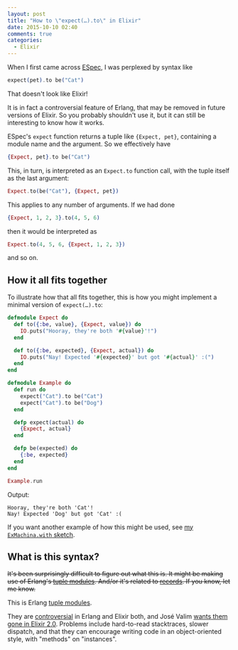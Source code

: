 ```yaml
---
layout: post
title: "How to \"expect(…).to\" in Elixir"
date: 2015-10-10 02:40
comments: true
categories:
  - Elixir
---
```


When I first came across [ESpec](https://github.com/antonmi/espec), I was perplexed by syntax like

``` elixir
expect(pet).to be("Cat")
```

That doesn't look like Elixir!

It is in fact a controversial feature of Erlang, that may be removed in future versions of Elixir. So you probably shouldn't use it, but it can still be interesting to know how it works.

ESpec's `expect` function returns a tuple like `{Expect, pet}`, containing a module name and the argument. So we effectively have

``` elixir
{Expect, pet}.to be("Cat")
```

This, in turn, is interpreted as an `Expect.to` function call, with the tuple itself as the last argument:

``` elixir
Expect.to(be("Cat"), {Expect, pet})
```

This applies to any number of arguments. If we had done

``` elixir
{Expect, 1, 2, 3}.to(4, 5, 6)
```

then it would be interpreted as

``` elixir
Expect.to(4, 5, 6, {Expect, 1, 2, 3})
```

and so on.


## How it all fits together

To illustrate how that all fits together, this is how you might implement a minimal version of `expect(…).to`:

``` elixir
defmodule Expect do
  def to({:be, value}, {Expect, value}) do
    IO.puts("Hooray, they're both '#{value}'!")
  end

  def to({:be, expected}, {Expect, actual}) do
    IO.puts("Nay! Expected '#{expected}' but got '#{actual}' :(")
  end
end

defmodule Example do
  def run do
    expect("Cat").to be("Cat")
    expect("Cat").to be("Dog")
  end

  defp expect(actual) do
    {Expect, actual}
  end

  defp be(expected) do
    {:be, expected}
  end
end

Example.run
```

Output:

    Hooray, they're both 'Cat'!
    Nay! Expected 'Dog' but got 'Cat' :(

If you want another example of how this might be used, see [my `ExMachina.with` sketch](https://gist.github.com/henrik/bff879a97f7df44a8830).


## What is this syntax?

<strike>It's been surprisingly difficult to figure out what this is. It might be making use of Erlang's [tuple modules](http://stackoverflow.com/questions/16960745/what-is-a-tuple-module-in-erlang). And/or it's related to [records](http://elixir-lang.org/docs/v1.1/elixir/Record.html). If you know, let me know.</strike>

This is Erlang [tuple modules](http://stackoverflow.com/questions/16960745/what-is-a-tuple-module-in-erlang).

They are [controversial](http://stackoverflow.com/questions/31954796/why-erlang-tuple-module-is-controversial) in Erlang and Elixir both, and José Valim [wants them gone in Elixir 2.0](https://github.com/elixir-lang/elixir/issues/3254). Problems include hard-to-read stacktraces, slower dispatch, and that they can encourage writing code in an object-oriented style, with "methods" on "instances".
